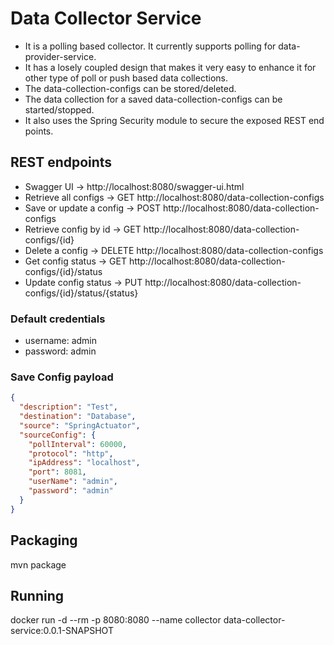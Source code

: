 # Data Collector Service
- It is a polling based collector. It currently supports polling for data-provider-service.
- It has a losely coupled design that makes it very easy to enhance it for other type of poll or push based data collections.
- The data-collection-configs can be stored/deleted.
- The data collection for a saved data-collection-configs can be started/stopped.
- It also uses the Spring Security module to secure the exposed REST end points.

## REST endpoints
- Swagger UI 				-> http://localhost:8080/swagger-ui.html
- Retrieve all configs 		-> GET http://localhost:8080/data-collection-configs
- Save or update a config	-> POST http://localhost:8080/data-collection-configs
- Retrieve config by id		-> GET http://localhost:8080/data-collection-configs/{id}
- Delete a config 			-> DELETE http://localhost:8080/data-collection-configs
- Get config status			-> GET http://localhost:8080/data-collection-configs/{id}/status
- Update config status		-> PUT http://localhost:8080/data-collection-configs/{id}/status/{status}

### Default credentials
- username: admin
- password: admin

### Save Config payload
```json
{
  "description": "Test",
  "destination": "Database",
  "source": "SpringActuator",
  "sourceConfig": {
	"pollInterval": 60000,
	"protocol": "http",
	"ipAddress": "localhost",
	"port": 8081,
	"userName": "admin",
	"password": "admin"
  }
}
```

## Packaging
mvn package

## Running
docker run -d --rm -p 8080:8080 --name collector data-collector-service:0.0.1-SNAPSHOT
